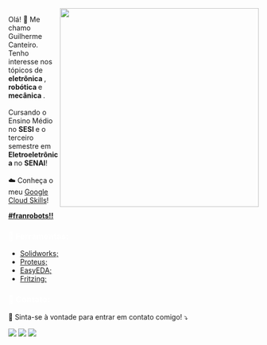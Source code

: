 <img src="https://github.com/GuilhermeCanteiro/GuilhermeCanteiro/assets/96209646/b4f54144-e8ed-4e0f-a0c0-0f03d8ed743d" min-width="400px" max-width="400px" width="400px" align="right">

<p align="left"> 
  Olá! 👋 Me chamo Guilherme Canteiro. Tenho interesse nos tópicos de <strong> eletrônica </strong>, <strong> robótica </strong> e <strong> mecânica </strong>. <br>
  <br>
  Cursando o Ensino Médio no <strong> SESI </strong> e o terceiro semestre em <strong> Eletroeletrônica </strong> no <strong>SENAI</strong>! <br>
  <br>
  ☁️ Conheça o meu <a href="https://www.cloudskillsboost.google/public_profiles/d87bd96b-111a-420f-ab3f-8cbc7d796e78"> Google Cloud Skills</a>! </p>
  <strong> <a href="https://www.instagram.com/fran_robots/"> #franrobots!! </a> </strong>

<p align="left">
   <h3 style= "color: white;"> 💼 Ferramentas: </h3>
 <ul> 
   <li> <a href="https://www.solidworks.com/"> Solidworks; </a> </li>
   <li> <a href="https://www.labcenter.com/"> Proteus; </a> </li>
   <li> <a href="https://easyeda.com/"> EasyEDA; </a> </li>
   <li> <a href="https://fritzing.org/"> Fritzing; </a> 
   </li>
 </ul>

</p>

<p align="left">
 <h3 style= "color: white;"> 📢 Contato: </h3>
 💌 Sinta-se à vontade para entrar em contato comigo! ⤵️ </p>

<p align="left">
 
  <a href="mailto:guilhermebcanteiro@gmail.com" alt="Gmail">
  <img src="https://img.shields.io/badge/-Gmail-FF0000?style=flat-square&labelColor=FF0000&logo=gmail&logoColor=white&link=LINK-DO-SEU-GMAIL" /></a>

  <a href="https://www.linkedin.com/in/guilhermebcanteiro/" alt="LinkedIn">
  <img src="https://img.shields.io/badge/-Linkedin-0e76a8?style=flat-square&logo=Linkedin&logoColor=white&link=LINK-DO-SEU-LINKEDIN" /></a>

  <a href="https://www.instagram.com/guilhermebcanteiro/" alt="Instagram">
  <img src="https://img.shields.io/badge/-Instagram-DF0174?style=flat-square&labelColor=DF0174&logo=instagram&logoColor=white&link=LINK-DO-SEU-INSTAGRAM"/></a>
  
</p>
